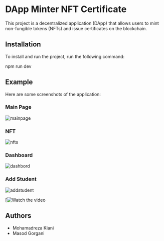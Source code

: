 # DApp Minter NFT Certificate

This project is a decentralized application (DApp) that allows users to mint non-fungible tokens (NFTs) and issue certificates on the blockchain.

## Installation

To install and run the project, run the following command:


 npm run dev 


## Example

Here are some screenshots of the application:

### Main Page
![mainpage](https://github.com/mohamadrezadev/Dapp/assets/98271829/f92be554-1571-4411-ab1e-b548c6c0cbc7)

### NFT
![nfts](https://github.com/mohamadrezadev/Dapp/assets/98271829/13a3fe69-16b5-4233-bcb4-a33879b08d98)

### Dashboard
![dashbord](https://github.com/mohamadrezadev/Dapp/assets/98271829/708a0d06-e651-4acc-bfbe-d79ee08e9f7a)


### Add Student
![addstudent](https://github.com/mohamadrezadev/Dapp/assets/98271829/d557e1c3-1f2f-419a-a5ad-ab9226d6458f)

[![Watch the video](https://github.com/mohamadrezadev/Dapp/assets/98271829/a5ba9807-a909-4eac-8b36-0839a72c8a07)


## Authors

* Mohamadreza Kiani
* Masod Gorgani
